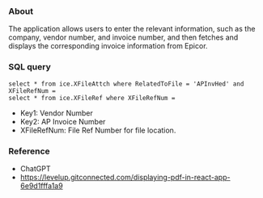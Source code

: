 ### About
The application allows users to enter the relevant information, such as the company, vendor number, and invoice number, and then fetches and displays the corresponding invoice information from Epicor.

### SQL query
``` 
select * from ice.XFileAttch where RelatedToFile = 'APInvHed' and XFileRefNum = 
select * from ice.XFileRef where XFileRefNum = 
```
- Key1: Vendor Number
- Key2: AP Invoice Number
- XFileRefNum: File Ref Number for file location. 

### Reference
- ChatGPT
- https://levelup.gitconnected.com/displaying-pdf-in-react-app-6e9d1fffa1a9
